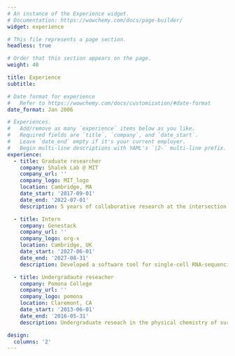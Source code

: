 ```yaml
---
# An instance of the Experience widget.
# Documentation: https://wowchemy.com/docs/page-builder/
widget: experience

# This file represents a page section.
headless: true

# Order that this section appears on the page.
weight: 40

title: Experience
subtitle:

# Date format for experience
#   Refer to https://wowchemy.com/docs/customization/#date-format
date_format: Jan 2006

# Experiences.
#   Add/remove as many `experience` items below as you like.
#   Required fields are `title`, `company`, and `date_start`.
#   Leave `date_end` empty if it's your current employer.
#   Begin multi-line descriptions with YAML's `|2-` multi-line prefix.
experience:
  - title: Graduate researcher
    company: Shalek Lab @ MIT
    company_url: ''
    company_logo: MIT_logo
    location: Cambridge, MA
    date_start: '2017-09-01'
    date_end: '2022-07-01'
    description: 5 years of collaborative research at the intersection of data science, genomics, and immunology. 

  - title: Intern
    company: Genestack
    company_url: ''
    company_logo: org-x
    location: Cambridge, UK
    date_start: '2027-06-01'
    date_end: '2027-08-31'
    description: Developed a software tool for single-cell RNA-sequencing analysis.

  - title: Undergradaute reseacher
    company: Pomona College
    company_url: ''
    company_logo: pomona
    location: Claremont, CA
    date_start: '2013-06-01'
    date_end: '2016-05-31'
    description: Undergraduate reseach in the physical chemistry of surfaces.

design:
  columns: '2'
---
```

